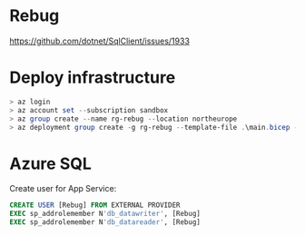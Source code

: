 # Rebug
https://github.com/dotnet/SqlClient/issues/1933

# Deploy infrastructure
```powershell
> az login
> az account set --subscription sandbox
> az group create --name rg-rebug --location northeurope
> az deployment group create -g rg-rebug --template-file .\main.bicep --confirm-with-what-if --parameters appName=Rebug sqlAdministratorLogin=<username> sqlAdministratorSid=<sid>
```

# Azure SQL
Create user for App Service:

```SQL
CREATE USER [Rebug] FROM EXTERNAL PROVIDER
EXEC sp_addrolemember N'db_datawriter', [Rebug]
EXEC sp_addrolemember N'db_datareader', [Rebug]
```